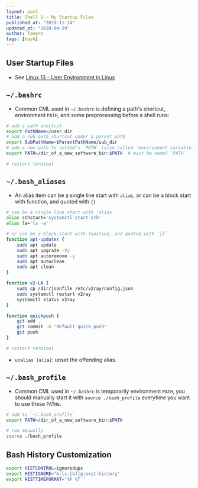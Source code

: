 ```yaml
---
layout: post
title: Shell 1 - My Startup Files
published_at: "2019-11-14"
updated_at: "2020-04-29"
author: Taners
tags: [bash]
---
```


## User Startup Files

- See [Linux 13 - User Environment in Linux](https://tane-rs.github.io/2020/04/29/00.html)

## `~/.bashrc`

- Common CML used in `~/.bashrc` is defining a path's shortcut, environment `PATH`, and some preprocessing before a shell runs:

```bash
# add a path shortcut
export PathName=/user_dir
# add a sub path shortcut under a parent path
export SubPathName=$ParentPathName/sub_dir
# add a new path to system's `PATH` (also called `environment variable`) after installing a software
export PATH=/dir_of_a_new_software_bin:$PATH  # must be named `PATH`

# restart terminal
```

## `~/.bash_aliases`

- An alias item can be a single line start with `alias`, or can be a block start with function, and quoted with `{}`

```bash
# can be a single line start with `alias`
alias sthstart='systemctl start sth'
alias la='ls -a'

# or can be a block start with function, and quoted with `{}`
function apt-updater {
    sudo apt update
    sudo apt upgrade -Vy
    sudo apt autoremove -y
    sudo apt autoclean
    sudo apt clean
}

function v2-LA {
    sudo cp /dir/jsonfile /etc/v2ray/config.json
    sudo systemctl restart v2ray
    systemctl status v2ray
}

function quickpush {
    git add .
    git commit -m 'default quick push'
    git push
}

# restart terminal
```

- `unalias [alia]`: unset the offending alias.

## `~/.bash_profile`

- Common CML used in `~/.bashrc` is temporarily environment `PATH`, you should manually start it with `source ./bash_profile` everytime you want to use these `PATH`s.

```bash
# add to `~/.bash_profile`
export PATH=/dir_of_a_new_software_bin:$PATH

# run manually
source ./bash_profile
```

## Bash History Customization

```bash
export HISTCONTROL=ignoredups
export HISTIGNORE="&:ls:[bf]g:exit:history"
export HISTTIMEFORMAT='%F %T '
```
